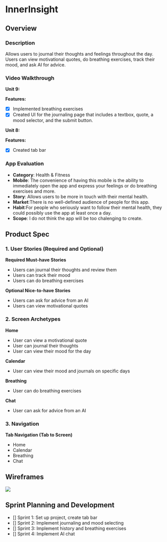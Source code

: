 InnerInsight
==

## Overview
### Description
Allows users to journal their thoughts and feelings throughout the day. Users can view motivational quotes, do breathing exercises, track their mood, and ask AI for advice.

### Video Walkthrough
**Unit 9:**
![]()

**Features:**
- [x] Implemented breathing exercises
- [x] Created UI for the journaling page that includes a textbox, quote, a mood selector, and the submit button.

**Unit 8:**
![]()

**Features:**
- [x] Created tab bar

### App Evaluation
- **Category**: Health & Fitness
- **Mobile**: The convenience of having this mobile is the ability to immediately open the app and express your feelings or do breathing exercises and more.
- **Story**: Allows users to be more in touch with their mental health.
- **Market**:There is no well-defined audience of people for this app.
- **Habit**:For people who seriously want to follow their mental health, they could possibly use the app at least once a day.
- **Scope**: I do not think the app will be too chalenging to create. 
## Product Spec
### 1. User Stories (Required and Optional)
**Required Must-have Stories**
- Users can journal their thoughts and review them
- Users can track their mood
- Users can do breathing exercises

**Optional Nice-to-have Stories**
- Users can ask for advice from an AI
- Users can view motivational quotes

### 2. Screen Archetypes
**Home**
- User can view a motivational quote
- User can journal their thoughts
- User can view their mood for the day

**Calendar**
- User can view their mood and journals on specific days

**Breathing**
- User can do breathing exercises

**Chat**
- User can ask for advice from an AI

### 3. Navigation
**Tab Navigation (Tab to Screen)**
- Home
- Calendar
- Breathing
- Chat

## Wireframes
![](https://i.imgur.com/XE2Wm5h.jpg)

## Sprint Planning and Development
- [] Sprint 1: Set up project, create tab bar
- [] Sprint 2: Implement journaling and mood selecting
- [] Sprint 3: Implement history and breathing exercises
- [] Sprint 4: Implement AI chat
